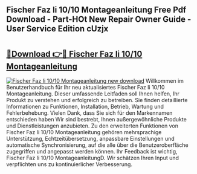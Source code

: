 ## Fischer Faz Ii 10/10 Montageanleitung Free Pdf Download - Part-HOt New Repair Owner Guide - User Service Edition cUzjx

# <h2><a href="http://df76mo.blite.top/?on=Fischer+Faz+Ii+10%2f10+Montageanleitung">🔗Download 👉🔴 Fischer Faz Ii 10/10 Montageanleitung</a></h2>

[![Fischer Faz Ii 10/10 Montageanleitung new download](https://i.imgur.com/lujVjoI.png)](http://df76mo.blite.top/?on=Fischer+Faz+Ii+10%2f10+Montageanleitung)
Willkommen im Benutzerhandbuch für Ihr neu aktualisiertes Fischer Faz Ii 10/10 Montageanleitung. Dieser umfassende Leitfaden soll Ihnen helfen, Ihr Produkt zu verstehen und erfolgreich zu betreiben. Sie finden detaillierte Informationen zu Funktionen, Installation, Betrieb, Wartung und Fehlerbehebung. Vielen Dank, dass Sie sich für den Markennamen entschieden haben Wir sind bestrebt, Ihnen außergewöhnliche Produkte und Dienstleistungen anzubieten. Zu den erweiterten Funktionen von Fischer Faz Ii 10/10 Montageanleitung gehören mehrsprachige Unterstützung, Echtzeitübersetzung, anpassbare Einstellungen und automatische Synchronisierung, auf die alle über die Benutzeroberfläche zugegriffen und angepasst werden können. Ihr Feedback ist wichtig, Fischer Faz Ii 10/10 MontageanleitungD. Wir schätzen Ihren Input und verpflichten uns zu kontinuierlicher Verbesserung.
